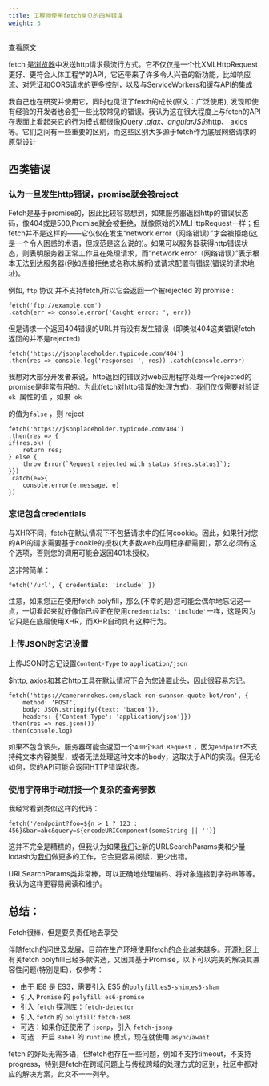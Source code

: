```yaml
---
title: 工程师使用fetch常见的四种错误
weight: 3
---
```

查看原文

fetch 是[浏览器](https://www.w3cdoc.com)中发送http请求最流行方式。它不仅仅是一个比XMLHttpRequest更好、更符合人体工程学的API，它还带来了许多令人兴奋的新功能，比如响应流、对凭证和CORS请求的更多控制，以及与ServiceWorkers和缓存API的集成

我自己也在研究并使用它，同时也见证了fetch的成长(原文：广泛使用), 发现即使有经验的开发者也会犯一些比较常见的错误。我认为这在很大程度上与fetch的API在表面上看起来它的行为模式都很像jQuery $.ajax、angularJS的$http、 axios等。它们之间有一些重要的区别，而这些区别大多源于fetch作为底层网络请求的原型设计

## 四类错误

### 认为一旦发生http错误，promise就会被reject

Fetch是基于promise的，因此比较容易想到，如果服务器返回http的错误状态码，像404或是500,Promise就会被拒绝，就像原始的XMLHttpRequest一样；但fetch并不是这样的——它仅仅在发生“network error（网络错误）”才会被拒绝(这是一个令人困惑的术语，但规范是这么说的)。如果可以服务器获得http错误状态，则表明服务器正常工作且在处理请求，而“network error（网络错误）”表示根本无法到达服务器(例如连接拒绝或名称未解析)或请求配置有错误(错误的请求地址)。

例如, `ftp` 协议 并不支持fetch,所以它会返回一个被rejected 的 promise :

```
fetch('ftp://example.com')
.catch(err => console.error('Caught error: ', err))
```

但是请求一个返回404错误的URL并有没有发生错误（即类似404这类错误fetch返回的并不是rejected）

```
fetch('https://jsonplaceholder.typicode.com/404')
.then(res => console.log('response: ', res)) .catch(console.error)
```

我想对大部分开发者来说，http返回的错误对web应用程序处理一个rejected的promise是非常有用的。为此(fetch对http错误的处理方式)，[我们](https://www.w3cdoc.com)仅仅需要对验证`ok`  属性的值 ，如果  `ok`

的值为`false` ，则 reject

```
fetch('https://jsonplaceholder.typicode.com/404')
.then(res => {
if(res.ok) {
    return res;
} else {
    throw Error(`Request rejected with status ${res.status}`);
}})
.catch(e=>{
    console.error(e.message, e)
})
```

### 忘记包含credentials

与XHR不同，fetch在默认情况下不包括请求中的任何cookie。因此，如果针对您的API的请求需要基于cookie的授权(大多数web应用程序都需要)，那么必须有这个选项，否则您的调用可能会返回401未授权。

这非常简单：

```
fetch('/url', { credentials: 'include' })
```

注意，如果您正在使用fetch polyfill，那么(不幸的是)您可能会偶尔地忘记这一点，一切看起来就好像你已经正在使用`credentials: 'include'`一样，这是因为它只是在底层使用XHR，而XHR自动具有这种行为。

### 上传JSON时忘记设置
上传JSON时忘记设置`Content-Type` to `application/json`

$http, axios和其它http工具在默认情况下会为您设置此头，因此很容易忘记。

```
fetch('https://cameronnokes.com/slack-ron-swanson-quote-bot/ron', {
    method: 'POST',
    body: JSON.stringify({text: 'bacon'}),
    headers: {'Content-Type': 'application/json'}})
.then(res => res.json())
.then(console.log)
```

如果不包含该头，服务器可能会返回一个`400`个`Bad Request` ，因为`endpoint`不支持纯文本内容类型，或者无法处理这种文本的body，这取决于API的实现。但无论如何，您的API可能会返回HTTP错误状态。

### 使用字符串手动拼接一个复杂的查询参数

我经常看到类似这样的代码：

```
fetch('/endpoint?foo=${n > 1 ? 123 : 456}&bar=abc&query=${encodeURIComponent(someString || '')}
```

这并不完全是糟糕的，但我认为如果[我们](https://www.w3cdoc.com)让新的URLSearchParams类和少量lodash为[我们](https://www.w3cdoc.com)做更多的工作，它会更容易阅读，更少出错。

URLSearchParams类非常棒，可以正确地处理编码、将对象连接到字符串等等。我认为这样更容易阅读和维护。

## 总结：

Fetch很棒，但是要负责任地去享受

伴随fetch的问世及发展，目前在生产环境使用fetch的企业越来越多。开源社区上有关fetch polyfilll已经多款供选，又因其基于Promise，以下可以完美的解决其兼容性问题(特别是IE)，仅参考：

* 由于 IE8 是 ES3，需要引入 ES5 的`polyfill`:`es5-shim`,`es5-sham`
* 引入 `Promise` 的 `polyfill`: `es6-promise`
* 引入 `fetch` 探测库：`fetch-detector`
* 引入 `fetch` 的 `polyfill`: `fetch-ie8`
* 可选：如果你还使用了 `jsonp`，引入 `fetch-jsonp`
* 可选：开启 `Babel` 的 `runtime` 模式，现在就使用 `async`/`await`

fetch 的好处无需多语，但fetch也存在一些问题，例如不支持timeout，不支持 progress，特别是fetch在跨域问题上与传统跨域的处理方式的区别，社区中都对应的解决方案，此文不一一列举。